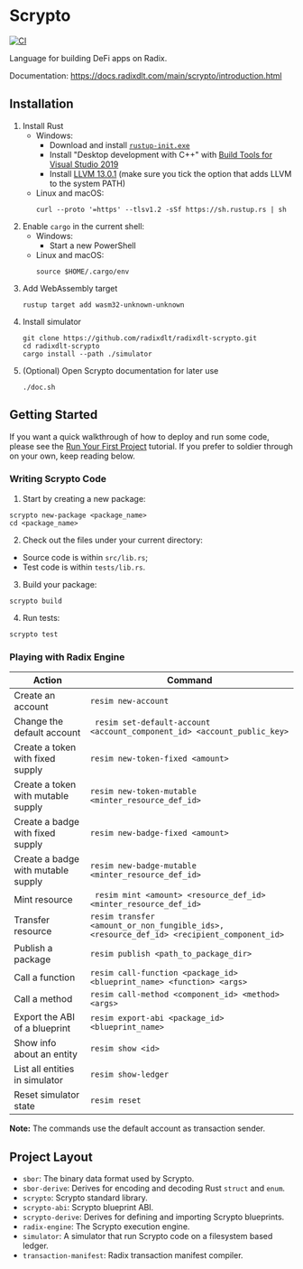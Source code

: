 # Scrypto

[![CI](https://github.com/radixdlt/radixdlt-scrypto/actions/workflows/ci.yml/badge.svg)](https://github.com/radixdlt/radixdlt-scrypto/actions/workflows/ci.yml)

Language for building DeFi apps on Radix.

Documentation: https://docs.radixdlt.com/main/scrypto/introduction.html

## Installation

1. Install Rust
   * Windows:
       * Download and install [`rustup-init.exe`](https://win.rustup.rs/x86_64)
       * Install "Desktop development with C++" with [Build Tools for Visual Studio 2019](https://visualstudio.microsoft.com/thank-you-downloading-visual-studio/?sku=BuildTools&rel=16)
       * Install [LLVM 13.0.1](https://github.com/llvm/llvm-project/releases/download/llvmorg-13.0.1/LLVM-13.0.1-win64.exe) (make sure you tick the option that adds LLVM to the system PATH)
   * Linux and macOS:
       ```
       curl --proto '=https' --tlsv1.2 -sSf https://sh.rustup.rs | sh
       ```
2. Enable `cargo` in the current shell:
   * Windows:
       * Start a new PowerShell
   * Linux and macOS:
       ```
       source $HOME/.cargo/env
       ```
3. Add WebAssembly target
    ```
    rustup target add wasm32-unknown-unknown
    ```
4. Install simulator
    ```
    git clone https://github.com/radixdlt/radixdlt-scrypto.git
    cd radixdlt-scrypto
    cargo install --path ./simulator
    ```
5. (Optional) Open Scrypto documentation for later use
    ```
    ./doc.sh
    ```

## Getting Started

If you want a quick walkthrough of how to deploy and run some code, please see the [Run Your First Project](https://docs.radixdlt.com/main/scrypto/getting-started/run-first-project.html) tutorial. If you prefer to soldier through on your own, keep reading below.

### Writing Scrypto Code

1. Start by creating a new package:
```
scrypto new-package <package_name>
cd <package_name>
```
2. Check out the files under your current directory:
  - Source code is within `src/lib.rs`;
  - Test code is within `tests/lib.rs`.
3. Build your package:
```
scrypto build
```
4. Run tests:
```
scrypto test
```

### Playing with Radix Engine

| Action                             | Command                                                                                           |
|------------------------------------|---------------------------------------------------------------------------------------------------|
| Create an account                  | ``` resim new-account ```                                                                         |
| Change the default account         | ``` resim set-default-account <account_component_id> <account_public_key>```                     |
| Create a token with fixed supply   | ``` resim new-token-fixed <amount> ```                                                            |
| Create a token with mutable supply | ``` resim new-token-mutable <minter_resource_def_id> ```                                         |
| Create a badge with fixed supply   | ``` resim new-badge-fixed <amount> ```                                                            |
| Create a badge with mutable supply | ``` resim new-badge-mutable <minter_resource_def_id> ```                                         |
| Mint resource                      | ``` resim mint <amount> <resource_def_id> <minter_resource_def_id>```                           |
| Transfer resource                  | ``` resim transfer <amount_or_non_fungible_ids>,<resource_def_id> <recipient_component_id> ``` |
| Publish a package                  | ``` resim publish <path_to_package_dir> ```                                                       |
| Call a function                    | ``` resim call-function <package_id> <blueprint_name> <function> <args> ```                      |
| Call a method                      | ``` resim call-method <component_id> <method> <args> ```                                         |
| Export the ABI of a blueprint      | ``` resim export-abi <package_id> <blueprint_name> ```                                           |
| Show info about an entity          | ``` resim show <id> ```                                                                      |
| List all entities in simulator     | ``` resim show-ledger  ```                                                                        |
| Reset simulator state              | ``` resim reset ```                                                                               |

**Note:** The commands use the default account as transaction sender.

## Project Layout

- `sbor`: The binary data format used by Scrypto.
- `sbor-derive`: Derives for encoding and decoding Rust `struct` and `enum`.
- `scrypto`: Scrypto standard library.
- `scrypto-abi`: Scrypto blueprint ABI.
- `scrypto-derive`: Derives for defining and importing Scrypto blueprints.
- `radix-engine`: The Scrypto execution engine.
- `simulator`: A simulator that run Scrypto code on a filesystem based ledger.
- `transaction-manifest`: Radix transaction manifest compiler.
